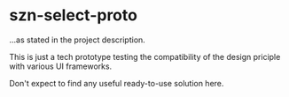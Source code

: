 # szn-select-proto

...as stated in the project description.

This is just a tech prototype testing the compatibility of the design priciple
with various UI frameworks.

Don't expect to find any useful ready-to-use solution here.

